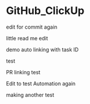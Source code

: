 # GitHub_ClickUp

edit for commit again

little read me edit

demo auto linking with task ID

test

PR linking test

Edit to test Automation again 

making another test